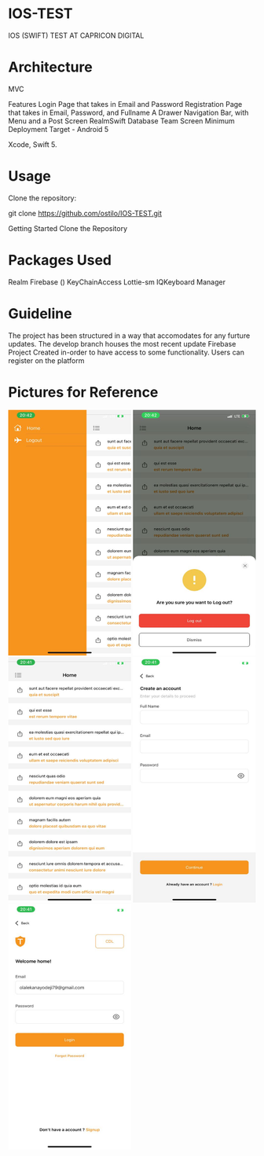 # IOS-TEST
IOS (SWIFT) TEST AT CAPRICON DIGITAL 

# Architecture
MVC

Features
Login Page that takes in Email and Password
Registration Page that takes in Email, Password, and Fullname
A Drawer Navigation Bar, with Menu and a Post Screen
RealmSwift Database
Team Screen
Minimum Deployment Target - Android 5

Xcode, Swift 5.

# Usage
Clone the repository:

git clone https://github.com/ostilo/IOS-TEST.git

 
Getting Started
Clone the Repository

# Packages Used

Realm
Firebase ()
KeyChainAccess
Lottie-sm
IQKeyboard Manager


# Guideline

The project has been structured in a way that accomodates for any furture updates.
The develop branch houses the most recent update
Firebase Project Created in-order to have access to some functionality.
Users can register on the platform

# Pictures for Reference

<img src="https://github.com/ostilo/IOS-TEST/blob/main/WhatsApp%20Image%202023-11-17%20at%208.46.48%20PM.jpeg" width="250" height="500" />
<img src="https://github.com/ostilo/IOS-TEST/blob/main/WhatsApp%20Image%202023-11-17%20at%208.46.49%20PM.jpeg" width="250" height="500" />

<img src="https://github.com/ostilo/IOS-TEST/blob/main/WhatsApp%20Image%202023-11-17%20at%208.46.47%20PM.jpeg" width="250" height="500" />
<img src="https://github.com/ostilo/IOS-TEST/blob/main/WhatsApp%20Image%202023-11-17%20at%208.46.46%20PM%20(1).jpeg" width="250" height="500" />
<img src="https://github.com/ostilo/IOS-TEST/blob/main/WhatsApp%20Image%202023-11-17%20at%208.46.46%20PM%20(2).jpeg" width="250" height="500" />











